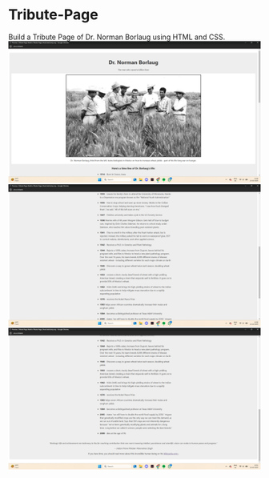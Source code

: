 # Tribute-Page
Build a Tribute Page of Dr. Norman Borlaug using HTML and CSS.
![Screenshot](./image/Screenshot%20(88).png)
![Screenshot](./image/Screenshot%20(89).png)
![Screenshot](./image/Screenshot%20(90).png)

